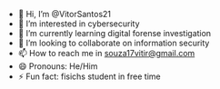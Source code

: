 - 👋 Hi, I’m @VitorSantos21
- 👀 I’m interested in cybersecurity
- 🌱 I’m currently learning digital forense investigation
- 💞️ I’m looking to collaborate on information security
- 📫 How to reach me in souza17vitir@gmail.com
- 😄 Pronouns: He/Him
- ⚡ Fun fact: fisichs student in free time

<!---
VitorSantos21/VitorSantos21 is a ✨ special ✨ repository because its `README.md` (this file) appears on your GitHub profile.
You can click the Preview link to take a look at your changes.
--->
